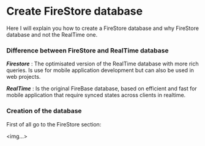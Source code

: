 # Create FireStore database

Here I will explain you how to create a FireStore database and why FireStore database and not the RealTime one.

### Difference between FireStore and RealTime database

***Firestore*** : The optimisated version of the RealTime database with more rich queries. Is use for mobile application development but can also be used in web projects.

***RealTime*** : Is the original FireBase database, based on efficient and fast for mobile application that require synced states across clients in realtime.

### Creation of the database 

First of all go to the FireStore section:

<img...>

